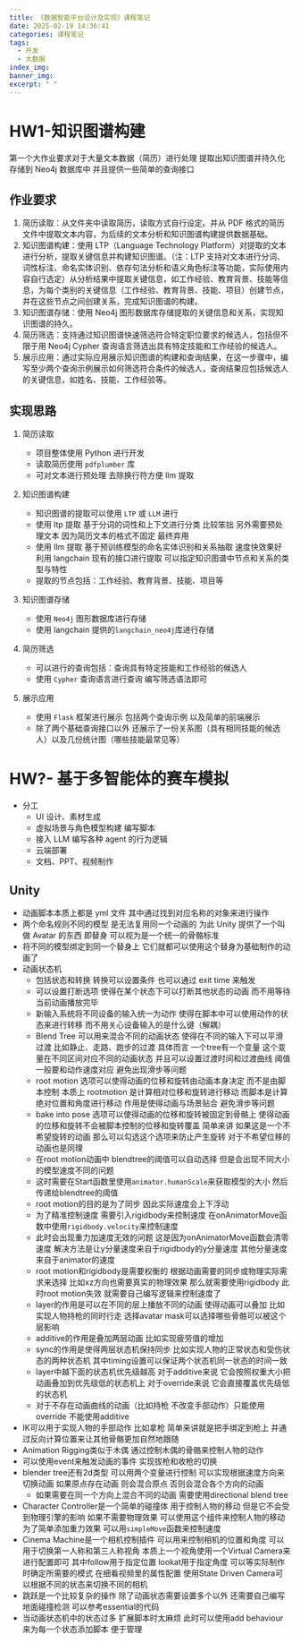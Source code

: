 ```yaml
---
title: 《数据智能平台设计及实现》课程笔记
date: 2025-02-19 14:36:41
categories: 课程笔记
tags:
  - 开发
  - 大数据
index_img:
banner_img:
excerpt: " "
---
```


# HW1-知识图谱构建

第一个大作业要求对于大量文本数据（简历）进行处理 提取出知识图谱并持久化存储到 Neo4j 数据库中 并且提供一些简单的查询接口

## 作业要求

1. 简历读取：从文件夹中读取简历，读取方式自行设定。并从 PDF 格式的简历文件中提取文本内容，为后续的文本分析和知识图谱构建提供数据基础。
2. 知识图谱构建：使用 LTP（Language Technology Platform）对提取的文本进行分析，提取关键信息并构建知识图谱。（注：LTP 支持对文本进行分词、词性标注、命名实体识别、依存句法分析和语义角色标注等功能，实际使用内容自行选定）从分析结果中提取关键信息，如工作经验、教育背景、技能等信息，为每个类别的关键信息（工作经验、教育背景、技能、项目）创建节点，并在这些节点之间创建关系，完成知识图谱的构建。
3. 知识图谱存储：使用 Neo4j 图形数据库存储提取的关键信息和关系，实现知识图谱的持久。
4. 简历筛选：支持通过知识图谱快速筛选符合特定职位要求的候选人，包括但不限于用 Neo4j Cypher 查询语言筛选出具有特定技能和工作经验的候选人。
5. 展示应用：通过实际应用展示知识图谱的构建和查询结果，在这一步骤中，编写至少两个查询示例展示如何筛选符合条件的候选人，查询结果应包括候选人的关键信息，如姓名、技能、工作经验等。

## 实现思路

1. 简历读取

   - 项目整体使用 Python 进行开发
   - 读取简历使用 `pdfplumber` 库
   - 可对文本进行预处理 去除换行符方便 llm 提取

2. 知识图谱构建

   - 知识图谱的提取可以使用 `LTP` 或 `LLM` 进行
   - 使用 ltp 提取 基于分词的词性和上下文进行分类 比较笨拙 另外需要预处理文本 因为简历文本的格式不固定 最终弃用
   - 使用 llm 提取 基于预训练模型的命名实体识别和关系抽取 速度快效果好 利用 langchain 现有的接口进行提取 可以指定知识图谱中节点和关系的类型与特性
   - 提取的节点包括：工作经验、教育背景、技能、项目等

3. 知识图谱存储

   - 使用 `Neo4j` 图形数据库进行存储
   - 使用 langchain 提供的`langchain_neo4j`库进行存储

4. 简历筛选

   - 可以进行的查询包括：查询具有特定技能和工作经验的候选人
   - 使用 `Cypher` 查询语言进行查询 编写筛选语法即可

5. 展示应用
   - 使用 `Flask` 框架进行展示 包括两个查询示例 以及简单的前端展示
   - 除了两个基础查询接口以外 还展示了一份关系图（具有相同技能的候选人）以及几份统计图（哪些技能最常见等）

# HW?- 基于多智能体的赛车模拟

- 分工
  - UI 设计、素材生成
  - 虚拟场景与角色模型构建 编写脚本
  - 接入 LLM 编写各种 agent 的行为逻辑
  - 云端部署
  - 文档、PPT、视频制作

## Unity

- 动画脚本本质上都是 yml 文件 其中通过找到对应名称的对象来进行操作
- 两个命名规则不同的模型 是无法复用同一个动画的 为此 Unity 提供了一个叫做 Avatar 的东西 即替身 可以视为是一个统一的骨骼标准
- 将不同的模型绑定到同一个替身上 它们就都可以使用这个替身为基础制作的动画了
- 动画状态机
  - 包括状态和转换 转换可以设置条件 也可以通过 exit time 来触发
  - 可以设置打断选项 使得在某个状态下可以打断其他状态的动画 而不用等待当前动画播放完毕
  - 新输入系统将不同设备的输入统一为动作 使得在脚本中可以使用动作的状态来进行转移 而不用关心设备输入的是什么键（解耦）
  - Blend Tree 可以用来混合不同的动画状态 使得在不同的输入下可以平滑过渡 比如静止、走路、跑步的过渡 具体而言 一个tree有一个变量 这个变量在不同区间对应不同的动画状态 并且可以设置过渡时间和过渡曲线 阈值一般要和动作速度对应 避免出现滑步等问题
  - root motion 选项可以使得动画的位移和旋转由动画本身决定 而不是由脚本控制 本质上 rootmotion 是计算相对位移和旋转进行移动 而脚本是计算绝对位置和角度进行移动 作用是使得动画与场景贴合 避免滑步等问题
   - bake into pose 选项可以使得动画的位移和旋转被固定到骨骼上 使得动画的位移和旋转不会被脚本控制的位移和旋转覆盖 简单来讲 如果这是一个不希望旋转的动画 那么可以勾选这个选项来防止产生旋转 对于不希望位移的动画也是同理
   - 在root motion动画中 blendtree的阈值可以自动选择 但是会出现不同大小的模型速度不同的问题
   - 这时需要在Start函数里使用`animator.humanScale`来获取模型的大小 然后传递给blendtree的阈值
   - root motion的目的是为了同步 因此实际速度会上下浮动
   - 为了精准控制速度 需要引入rigidbody来控制速度 在onAnimatorMove函数中使用`rigidbody.velocity`来控制速度
   - 此时会出现重力加速度无效的问题 这是因为onAnimatorMove函数会清零速度 解决方法是让y分量速度来自于rigidbody的y分量速度 其他分量速度来自于animator的速度
   - root motion和rigidbody是需要权衡的 根据动画需要的同步或物理实际需求来选择 比如xz方向也需要真实的物理效果 那么就需要使用rigidbody 此时root motion失效 就需要自己编写逻辑来控制速度了
   - layer的作用是可以在不同的层上播放不同的动画 使得动画可以叠加 比如实现人物持枪的同时行走 选择avatar mask可以选择哪些骨骼可以被这个层影响
   - additive的作用是叠加两层动画 比如实现疲劳值的增加 
   - sync的作用是使得两层状态机保持同步 比如实现人物的正常状态和受伤状态的两种状态机 其中timing设置可以保证两个状态机同一状态的时间一致
   - layer中越下面的状态机优先级越高 对于additive来说 它会按照权重大小把动画叠加到优先级低的状态机上 对于override来说 它会直接覆盖优先级低的状态机
   - 对于不存在动画曲线的动画（比如持枪 不改变手部动作）只能使用override 不能使用additive
- IK可以用于实现人物的手部动作 比如拿枪 简单来讲就是把手绑定到枪上 并通过反向计算位置来让其他骨骼更加自然地跟随
- Animation Rigging类似于木偶 通过控制木偶的骨骼来控制人物的动作 
- 可以使用event来触发动画的事件 实现拔枪和收枪的切换
- blender tree还有2d类型 可以用两个变量进行控制 可以实现根据速度方向来切换动画 如果原点存在动画 则会混合原点 否则会混合各个方向的动画
   - 如果需要在同一个方向上混合不同的动画 需要使用directional blend tree
- Character Controller是一个简单的碰撞体 用于控制人物的移动 但是它不会受到物理引擎的影响 如果不需要物理效果 可以使用这个组件来控制人物的移动 为了简单添加重力效果 可以用`simpleMove`函数来控制速度
- Cinema Machine是一个相机控制插件 可以用来控制相机的位置和角度 可以用于切换第一人称和第三人称视角 本质上一个视角使用一个Virtual Camera来进行配置即可 其中follow用于指定位置 lookat用于指定角度 可以等实际制作时确定所需要的模式 在细看视频里的属性配置 使用State Driven Camera可以根据不同的状态来切换不同的相机
- 跳跃是一个比较复杂的操作 除了动画状态需要设置多个以外 还需要自己编写地面碰撞检测 可以参考essential的代码
- 当动画状态机中的状态过多 扩展脚本时太麻烦 此时可以使用add behaviour来为每一个状态添加脚本 便于管理